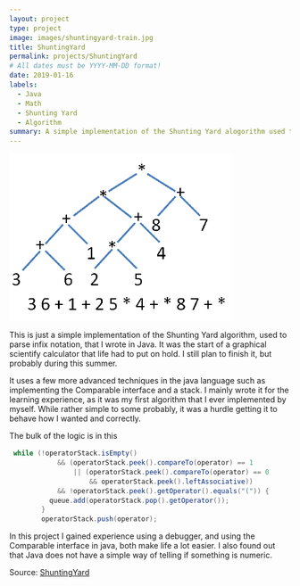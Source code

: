 ```yaml
---
layout: project
type: project
image: images/shuntingyard-train.jpg
title: ShuntingYard
permalink: projects/ShuntingYard
# All dates must be YYYY-MM-DD format!
date: 2019-01-16
labels:
  - Java
  - Math
  - Shunting Yard
  - Algorithm
summary: A simple implementation of the Shunting Yard alogorithm used to parse infix notation to postfix.
---
```


<img class="ui medium right floated rounded image" src="../images/shunting-yard.png">

This is just a simple implementation of the Shunting Yard algorithm, used to parse infix notation, that I wrote in Java. It was the start of a graphical scientify calculator that life had to put on hold. I still plan to finish it, but probably during this summer.

It uses a few more advanced techniques in the java language such as implementing the Comparable interface and a stack. I mainly wrote it for the learning experience, as it was my first algorithm that I ever implemented by myself. While rather simple to some probably, it was a hurdle getting it to behave how I wanted and correctly.

The bulk of the logic is in this 
```java
 while (!operatorStack.isEmpty()
            && (operatorStack.peek().compareTo(operator) == 1
                || (operatorStack.peek().compareTo(operator) == 0
                    && operatorStack.peek().leftAssociative))
            && !operatorStack.peek().getOperator().equals("(")) {
          queue.add(operatorStack.pop().getOperator());
        }
        operatorStack.push(operator);
```


In this project I gained experience using a debugger, and using the Comparable interface in java, both make life a lot easier. I also found out that Java does not have a simple way of telling if something is numeric.
 
Source: <a href="https://github.com/acathers/ShuntingYard"><i class="large github icon"></i>ShuntingYard</a>
